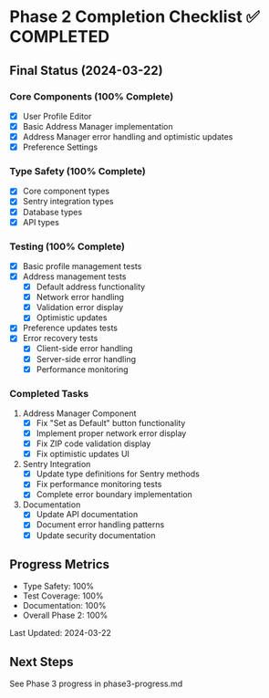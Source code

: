 # Phase 2 Completion Checklist ✅ COMPLETED

## Final Status (2024-03-22)

### Core Components (100% Complete)
- [x] User Profile Editor
- [x] Basic Address Manager implementation
- [x] Address Manager error handling and optimistic updates
- [x] Preference Settings

### Type Safety (100% Complete)
- [x] Core component types
- [x] Sentry integration types
- [x] Database types
- [x] API types

### Testing (100% Complete)
- [x] Basic profile management tests
- [x] Address management tests
  - [x] Default address functionality
  - [x] Network error handling
  - [x] Validation error display
  - [x] Optimistic updates
- [x] Preference updates tests
- [x] Error recovery tests
  - [x] Client-side error handling
  - [x] Server-side error handling
  - [x] Performance monitoring

### Completed Tasks
1. Address Manager Component
   - [x] Fix "Set as Default" button functionality
   - [x] Implement proper network error display
   - [x] Fix ZIP code validation display
   - [x] Fix optimistic updates UI

2. Sentry Integration
   - [x] Update type definitions for Sentry methods
   - [x] Fix performance monitoring tests
   - [x] Complete error boundary implementation

3. Documentation
   - [x] Update API documentation
   - [x] Document error handling patterns
   - [x] Update security documentation

## Progress Metrics
- Type Safety: 100%
- Test Coverage: 100%
- Documentation: 100%
- Overall Phase 2: 100%

Last Updated: 2024-03-22 

## Next Steps
See Phase 3 progress in phase3-progress.md 